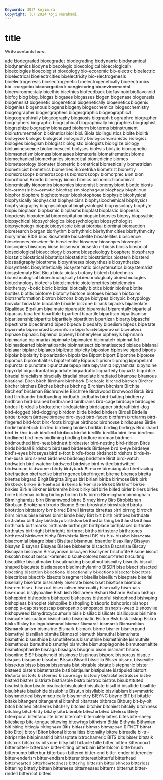 ```yaml
---
Keywords: 3927 kojimura
Copyright: (C) 2024 Koji Murakami
---
```


# title

Write contents here.



ade biodegraded biodegrades biodegrading biodynamic biodynamical
biodynamics biodyne bioecologic bioecological bioecologically bioecologies bioecologist bioecology bio-economic bio-electric
bioelectric bioelectrical bioelectricities bioelectricity bio-electrogenesis bioelectrogenesis bioelectrogenetic bioelectrogenetically bioelectronics bio-energetics
bioenergetics bioengineering bioenvironmental bioenvironmentaly bioethic bioethics biofeedback bioflavinoid bioflavonoid biofog
biog biog. biogas biogases biogasses biogen biogenase biogenesis biogenesist biogenetic
biogenetical biogenetically biogenetics biogenic biogenies biogenous biogens biogeny biogeochemical biogeochemistry
biogeographer biogeographers biogeographic biogeographical biogeographically biogeography biognosis biograph biographee biographer
biographers biographic biographical biographically biographies biographist biographize biography biohazard bioherm
bioherms bioinstrument bioinstrumentation biokinetics biol biol. Biola biolinguistics biolite biolith
biologese biologic biological biologically biologicohumanistic biologics biologies biologism biologist biologistic
biologists biologize biology bioluminescence bioluminescent biolyses biolysis biolytic biomagnetic biomagnetism
biomass biomasses biomaterial biomathematics biome biomechanical biomechanics biomedical biomedicine biomes
biometeorology biometer biometric biometrical biometrically biometrician biometricist biometrics biometries Biometrika
biometrist biometry biomicroscope biomicroscopies biomicroscopy biomorphic Bion bion bionditional Biondo
bionergy bionic bionics bionomic bionomical bionomically bionomics bionomies bionomist bionomy
biont biontic bionts bio-osmosis bio-osmotic biophagism biophagous biophagy biophilous biophor
biophore biophotometer biophotophone biophysic biophysical biophysically biophysicist biophysicists biophysicochemical biophysics
biophysiography biophysiological biophysiologist biophysiology biophyte biopic bioplasm bioplasmic bioplasms bioplast
bioplastic biopoesis biopoiesis biopotential bioprecipitation biopsic biopsies biopsy biopsychic biopsychical
biopsychological biopsychologies biopsychologist biopsychology bioptic biopyribole bioral biorbital biordinal bioreaction
bioresearch biorgan biorhythm biorhythmic biorhythmicities biorhythmicity biorythmic BIOS bios Biosatellite
biosatellite biosatellites bioscience biosciences bioscientific bioscientist bioscope bioscopes bioscopic bioscopies
bioscopy biose biosensor bioseston -biosis biosis biosocial biosociological biosociology biosome
biospeleology biosphere biospheres biostatic biostatical biostatics biostatistic biostatistics biosterin biosterol
biostratigraphy biostrome biosyntheses biosynthesis biosynthesize biosynthetic biosynthetically biosystematic biosystematics biosystematist
biosystematy Biot Biota biota biotas biotaxy biotech biotechnics biotechnological biotechnologically
biotechnologicaly biotechnologies biotechnology biotechs biotelemetric biotelemetries biotelemetry biotherapy -biotic biotic
biotical biotically biotics biotin biotins biotite biotites biotitic biotome biotomy
biotope biotopes biotoxin biotoxins biotransformation biotron biotrons biotype biotypes biotypic
biotypology biovular biovulate bioxalate bioxide biozone bipack bipacks bipaleolate Bipaliidae
Bipalium bipalmate biparasitic biparental biparentally biparietal biparous biparted bipartible bipartient
bipartile bipartisan bipartisanism bipartisanship bipartite bipartitely bipartition bipartizan biparty bipaschal
bipectinate bipectinated biped bipedal bipedality bipedism bipeds bipeltate bipennate bipennated
bipenniform biperforate bipersonal bipetalous biphase biphasic biphenol biphenyl biphenylene biphenyls
bipinnaria bipinnariae bipinnarias bipinnate bipinnated bipinnately bipinnatifid bipinnatiparted bipinnatipartite bipinnatisect
bipinnatisected biplace biplanal biplanar biplane biplanes biplicate biplicity biplosion biplosive
bipod bipods bipolar bipolarity bipolarization bipolarize Bipont bipont Bipontine biporose
biporous bipotentialities bipotentiality Bippus biprism biprong bipropellant bipunctal bipunctate bipunctual
bipupillate bipyramid bipyramidal bipyridine bipyridyl biquadrantal biquadrate biquadratic biquarterly biquartz
biquintile biracial biracialism biracially biradial biradiate biradiated biramose biramous birational
Birch birch Birchard birchbark Birchdale birched birchen Bircher bircher birchers
Birches birches birching Birchism birchism Birchite Birchleaf birchman Birchrunville Birchtree
Birchwood birchwood Birck Bird bird birdbander birdbanding birdbath birdbaths bird-batting
birdberry birdbrain bird-brained birdbrained birdbrains bird-cage birdcage birdcages birdcall birdcalls
birdcatcher birdcatching birdclapper birdcraft bird-dog bird-dogged bird-dogging birddom birde birded
birdeen Birdell Birdella birder birders Birdeye birdeye bird-eyed bird-faced birdfarm
birdfarms bird-fingered bird-foot bird-foots birdglue birdhood birdhouse birdhouses Birdie birdie
birdieback birdied birdieing birdies birdikin birding birdings Birdinhand bird-in-the-bush birdland
birdless birdlet birdlife birdlike bird-lime birdlime birdlimed birdlimes birdliming birdling
birdlore birdman birdmen birdmouthed bird-nest birdnest birdnester bird-nesting bird-ridden Birds
birds birdsall Birdsboro birdseed birdseeds Birdseye bird's-eye birdseye bird's-eyes birdseyes
bird's-foot bird's-foots birdshot birdshots birds-in-the-bush bird's-nest birdsnest birdsong birdstone Birdt
bird-watch birdwatch bird-watcher birdweed birdwise bird-witted birdwitted birdwoman birdwomen birdy
birdyback Birecree birectangular birefracting birefraction birefractive birefringence birefringent bireme biremes
biretta birettas birgand Birgit Birgitta Birgus biri biriani biriba birimose
Birk birk Birkbeck birken Birkenhead Birkenia Birkeniidae Birkett Birkhoff birkie
birkies Birkle Birkner birkremite birks birky birl birle birled birler
birlers birles birlie birlieman birling birlings birlinn birls birma Birmingham
birmingham Birminghamize birn Birnamwood birne Birney birny Biro Birobidzhan Birobijan
Birobizhan birodo Birome Biron birostrate birostrated birota birotation birotatory birr
birred Birrell birretta birrettas birri birring birrotch birrs birrus birse
birses birsit birsle birsy Birt birt birth birthbed birthdate birthdates
birthday birthdays birthdom birthed birthing birthland birthless birthmark birthmarks birthmate
birthnight birthplace birthplaces birthrate birthrates birthright birthrights birthroot births birthstone
birthstones birthstool birthwort birthy Birtwhistle Birzai BIS bis bis- bisabol
bisaccate bisacromial bisagre bisalt Bisaltae bisannual bisantler bisaxillary Bisayan bisayan
Bisayans Bisayas Bisbee bisbeeite biscacha Biscanism Biscay Biscayan biscayan Biscayanism
biscayen Biscayner bischofite Biscoe biscot biscotin biscuit biscuit-brained biscuit-colored biscuit-fired
biscuiting biscuitlike biscuitmaker biscuitmaking biscuitroot biscuitry biscuits biscuit-shaped biscutate bisdiapason
bisdimethylamino BISDN bise bisect bisected bisecting bisection bisectional bisectionally bisections
bisector bisectors bisectrices bisectrix bisects bisegment bisellia bisellium biseptate biserial
biserially biseriate biseriately biserrate bises biset bisetose bisetous bisexed bisext
bisexual bisexualism bisexuality bisexually bisexuals bisexuous bisglyoxaline Bish bish Bishareen
Bishari Bisharin Bishop bishop bishopbird bishopdom bishoped bishopess bishopful bishophood
bishoping bishopless bishoplet bishoplike bishopling bishopric bishoprics bishops bishop's-cap bishopscap
bishopship bishopstool bishop's-weed Bishopville bishopweed bishydroxycoumarin bisie bisiliac bisilicate bisiliquous
bisimine bisinuate bisinuation bisischiadic bisischiatic Bisitun Bisk bisk biskop Biskra
bisks Bisley bislings bismanol bismar Bismarck bismarck Bismarckian Bismarckianism bismarine
Bismark bismark bisme bismer bismerpund bismethyl bismillah bismite Bismosol bismuth
bismuthal bismuthate bismuthic bismuthide bismuthiferous bismuthine bismuthinite bismuthite bismuthous bismuths
bismuthyl bismutite bismutoplagionite bismutosmaltite bismutosphaerite bisnaga bisnagas bisognio bison bisonant
bisons bisontine BISP bisphenoid bispinose bispinous bispore bisporous bisque bisques
bisquette bissabol Bissau Bissell bissellia Bisset bissext bissextile bissextus bisso
bisson bissonata bist bistable bistate bistephanic bister bistered bisters bistetrazole
bisti bistipular bistipulate bistipuled bistort Bistorta bistorts bistouries bistournage bistoury
bistratal bistratose bistre bistred bistres bistriate bistriazole bistro bistroic bistros
bisubstituted bisubstitution bisulc bisulcate bisulcated bisulfate bisulfid bisulfide bisulfite bisulphate
bisulphide bisulphite Bisutun bisyllabic bisyllabism bisymmetric bisymmetrical bisymmetrically bisymmetry BISYNC
bisync BIT bit bitable bitake bitangent bitangential bitanhol bitartrate bitbrace
Bitburg bit-by-bit bitch bitched bitcheries bitchery bitches bitchier bitchiest bitchily
bitchiness bitching bitch-kitty bitchy bite biteable biteche bited biteless Bitely
bitemporal bitentaculate biter biternate biternately biters bites bite-sheep bitesheep bite-tongue
bitewing bitewings bitheism Bithia Bithynia Bithynian biti biting bitingly bitingness
Bitis bitless bitmap bitmapped BITNET bitnet bito Bitolj bitolyl Biton
bitonal bitonalities bitonality bitore bitreadle bi-tri- bitripartite bitripinnatifid bitriseptate bitrochanteric
BITS bits bitser bitstalk bitstock bitstocks bitstone bitsy bitt bittacle
bitte bitted bitten Bittencourt bitter bitter- bitterbark bitter-biting bitterblain bitterbloom
bitterbrush bitterbump bitterbur bitterbush bittered bitter-end bitter-ender bitterender bitter-enderism bitter-endism
bitterer bitterest bitterful bitterhead bitterhearted bitterheartedness bittering bitterish bitterishness bitterless
bitterling bitterly bittern bitterness bitternesses bitterns bitternut bitter-rinded bitterroot bitters
